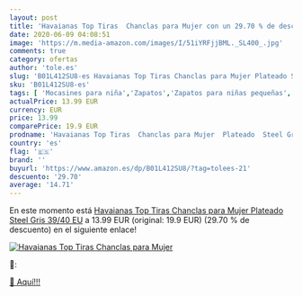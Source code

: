 ```yaml
---
layout: post
title: 'Havaianas Top Tiras  Chanclas para Mujer con un 29.70 % de descuento'
date: 2020-06-09 04:08:51
image: 'https://m.media-amazon.com/images/I/51iYRFjjBML._SL400_.jpg'
comments: true
category: ofertas
author: 'tole.es'
slug: 'B01L412SU8-es Havaianas Top Tiras Chanclas para Mujer Plateado Steel...'
sku: 'B01L412SU8-es'
tags: [ 'Mocasines para niña','Zapatos','Zapatos para niñas pequeñas','Zapatos y complementos','chanclas', ]
actualPrice: 13.99 EUR
currency: EUR
price: 13.99
comparePrice: 19.9 EUR
prodname: 'Havaianas Top Tiras  Chanclas para Mujer  Plateado  Steel Gris   39/40 EU'
country: 'es'
flag: '🇪🇸'
brand: ''
buyurl: 'https://www.amazon.es/dp/B01L412SU8/?tag=tolees-21'
descuento: '29.70'
average: '14.71'
---
```


En este momento está [Havaianas Top Tiras  Chanclas para Mujer  Plateado  Steel Gris   39/40 EU](https://www.amazon.es/dp/B01L412SU8/?tag=tolees-21) a 13.99 EUR (original: 19.9 EUR) (29.70 %  de descuento) en el siguiente enlace!

[![Havaianas Top Tiras  Chanclas para Mujer](https://m.media-amazon.com/images/I/51iYRFjjBML._SL400_.jpg)](https://www.amazon.es/dp/B01L412SU8/?tag=tolees-21)

🔎:


[🛒 Aquí!!!](https://www.amazon.es/dp/B01L412SU8/?tag=tolees-21)
